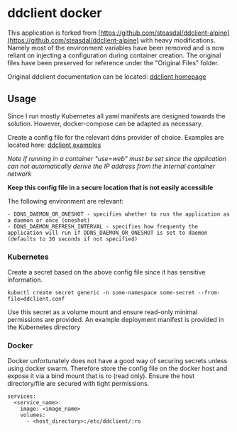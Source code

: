 # ddclient docker

This application is forked from [https://github.com/steasdal/ddclient-alpine](https://github.com/steasdal/ddclient-alpine) with heavy modifications.  Namely most of the environment variables have been removed and is now reliant on injecting a configuration during container creation.  The original files have been preserved for reference under the "Original Files" folder.  

Original ddclient documentation can be located: [ddclient homepage](https://ddclient.net/)

## Usage

Since I run mostly Kubernetes all yaml manifests are designed towards the solution.  However, docker-compose can be adapted as necessary.

Create a config file for the relevant ddns provider of choice.  Examples are located here: [ddclient examples](https://github.com/ddclient/ddclient/blob/master/ddclient.conf.in)

_Note if running in a container "use=web" must be set since the application can not automatically derive the IP address from the internal container network_

**Keep this config file in a secure location that is not easily accessible**

The following environment are relevant:
```
- DDNS_DAEMON_OR_ONESHOT - specifies whether to run the application as a daemon or once (oneshot)
- DDNS_DAEMON_REFRESH_INTERVAL - specifies how frequenty the application will run if DDNS_DAEMON_OR_ONESHOT is set to daemon (defaults to 30 seconds if not specified)
```

### Kubernetes

Create a secret based on the above config file since it has sensitive information.

```
kubectl create secret generic -n some-namespace some-secret --from-file=ddclient.conf
```

Use this secret as a volume mount and ensure read-only minimal permissions are provided.  An example deployment manifest is provided in the Kubernetes directory

### Docker

Docker unfortunately does not have a good way of securing secrets unless using docker swarm.  Therefore store the config file on the docker host and expose it via a bind mount that is ro (read only).  Ensure the host directory/file are secured with tight permissions.

```
services:
  <service_name>:
    image: <image_name>
    volumes:
      - <host_directory>:/etc/ddclient/:ro
```



